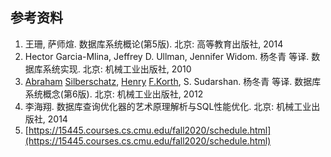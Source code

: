 ## 参考资料

1. 王珊, 萨师煊. 数据库系统概论(第5版). 北京: 高等教育出版社, 2014
2. Hector Garcia-Mlina, Jeffrey D. Ullman, Jennifer Widom. 杨冬青 等译. 数据库系统实现. 北京: 机械工业出版社, 2010
3. [Abraham](http://search.dangdang.com/?key2=Abraham&amp;medium=01&amp;category_path=01.00.00.00.00.00) [Silberschatz](http://search.dangdang.com/?key2=Silberschatz&amp;medium=01&amp;category_path=01.00.00.00.00.00), [Henry](http://search.dangdang.com/?key2=Henry&amp;medium=01&amp;category_path=01.00.00.00.00.00) [F.Korth](http://search.dangdang.com/?key2=F.Korth&amp;medium=01&amp;category_path=01.00.00.00.00.00), S. Sudarshan. 杨冬青 等译. 数据库系统概念(第6版). 北京: 机械工业出版社, 2012
4. 李海翔. 数据库查询优化器的艺术原理解析与SQL性能优化. 北京: 机械工业出版社, 2014
5. [https://15445.courses.cs.cmu.edu/fall2020/schedule.html](https://15445.courses.cs.cmu.edu/fall2020/schedule.html)